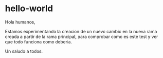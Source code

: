 # hello-world

 Hola humanos,
 
 Estamos experimentando la creacion de un nuevo cambio en la nueva rama creada a partir de la rama principal, para comprobar como es este
 test y ver que todo funciona como deberia.
 
 Un saludo a todos.
